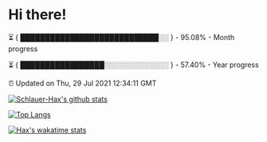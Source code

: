 # Hi there!

⏳ { ████████████████████████████░░ } - 95.08% - Month progress

⏳ { █████████████████░░░░░░░░░░░░░ } - 57.40% - Year progress

⏰ Updated on Thu, 29 Jul 2021 12:34:11 GMT


[![Schlauer-Hax's github stats](https://github-readme-stats.vercel.app/api?username=Schlauer-Hax&show_icons=true&theme=dark&count_private=true)](https://github.com/Schlauer-Hax)


[![Top Langs](https://github-readme-stats.vercel.app/api/top-langs/?username=Schlauer-Hax&layout=compact&theme=dark)](https://github.com/Schlauer-Hax?tab=repositories)


[![Hax's wakatime stats](https://github-readme-stats.vercel.app/api/wakatime?username=Hax&theme=dark)](https://wakatime.com/@Hax)

